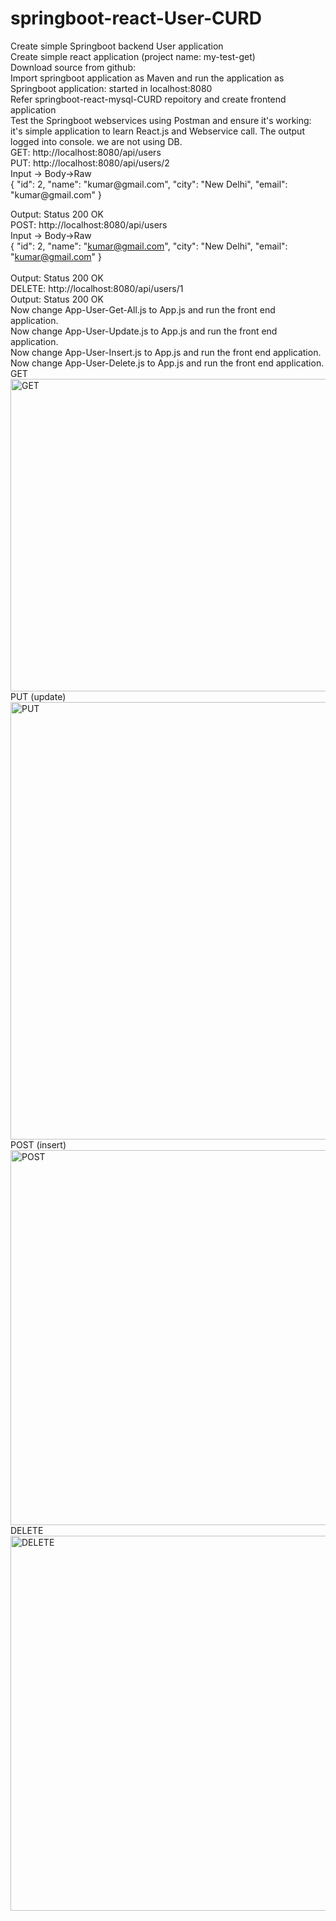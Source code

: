 # springboot-react-User-CURD
<html>
Create simple Springboot backend User application
<br>
Create simple react application (project name: my-test-get)
<br>
Download source from github:
<br>
Import springboot application as Maven and run the application as Springboot application: started in localhost:8080
<br>
Refer springboot-react-mysql-CURD repoitory and create frontend application
<br>
Test the Springboot webservices using Postman and ensure it's working: it's simple application to learn React.js and Webservice call. The output logged into console. we are not using DB.
<br>
GET: http://localhost:8080/api/users
<br>
PUT: http://localhost:8080/api/users/2
<br> Input -> Body->Raw
<br>
  {
        "id": 2,
        "name": "kumar@gmail.com",
        "city": "New Delhi",
        "email": "kumar@gmail.com"
    }  
<br>

  Output: Status 200 OK
<br>
POST: http://localhost:8080/api/users
<br> Input -> Body->Raw
<br>
  {
        "id": 2,
        "name": "kumar@gmail.com",
        "city": "New Delhi",
        "email": "kumar@gmail.com"
    }  
<br>
  Output: Status 200 OK
<br>
DELETE: http://localhost:8080/api/users/1
<br>
    Output: Status 200 OK
<br>
Now change App-User-Get-All.js to App.js and run the front end application.
<br>
Now change App-User-Update.js to App.js and run the front end application.
<br>
Now change App-User-Insert.js to App.js and run the front end application.
<br>
Now change App-User-Delete.js to App.js and run the front end application.
<br>
GET
<br>
<img src="https://github.com/sathees-saty/springboot-react-User-CURD/assets/65384711/0fa440ae-f8fc-4c48-8836-14e043c36379" alt="GET" width="700" height="500">
<br>
PUT (update)
<br>
<img src="https://github.com/sathees-saty/springboot-react-User-CURD/assets/65384711/4d99dfcb-a43e-4df3-8ecf-072ba1374a2d" alt="PUT" width="900" height="700">
<br>
POST (insert)
<br>
<img src="https://github.com/sathees-saty/springboot-react-User-CURD/assets/65384711/5f313c99-3cdc-4b49-b2a4-b2a1458306f4" alt="POST" width="700" height="600">
<br>
DELETE
<br>
<img src="https://github.com/sathees-saty/springboot-react-User-CURD/assets/65384711/b1adbbbf-b759-4e0f-99ff-030db8087af5" alt="DELETE" width="700" height="600">
<br>
</html>
